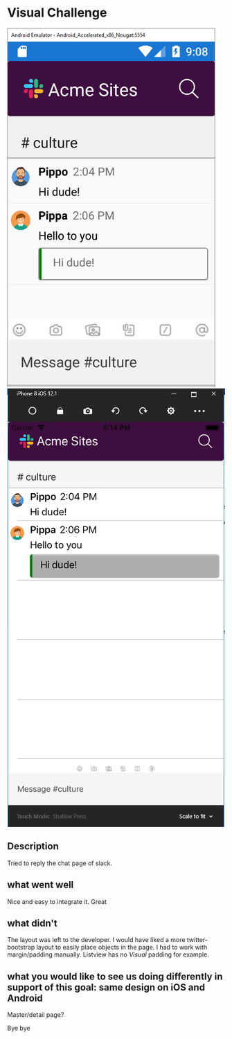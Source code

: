 # Visual Challenge

![Android](android.png)
![iOS](ios.png)

## Description

Tried to reply the chat page of slack.

## what went well

Nice and easy to integrate it. Great 

## what didn't

The layout was left to the developer. I would have liked a more twitter-bootstrap layout to easily place objects in the page.
I had to work with margin/padding manually.
Listview has no _Visual_ padding for example.

## what you would like to see us doing differently in support of this goal: same design on iOS and Android

Master/detail page?


Bye bye